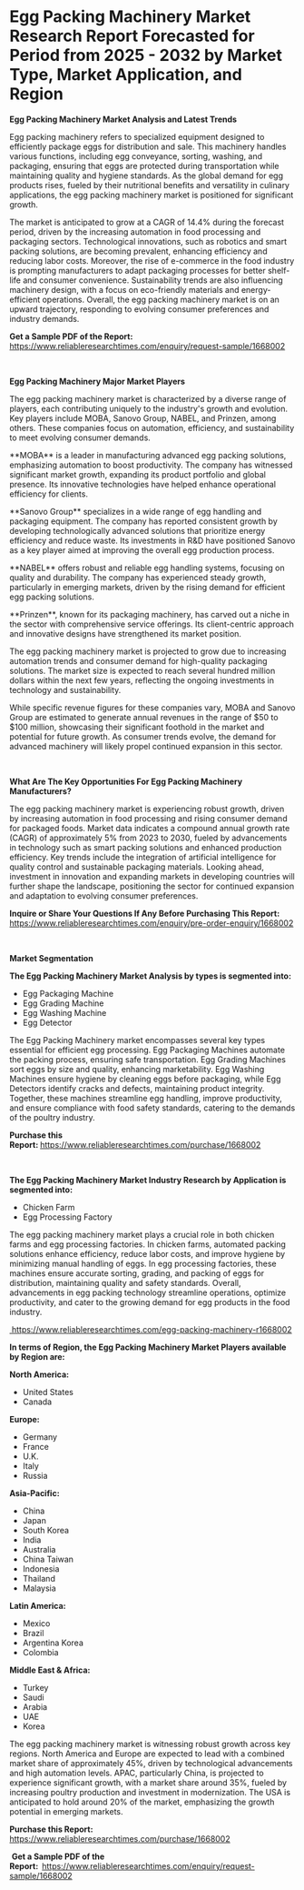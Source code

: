 <p><h1>Egg Packing Machinery Market Research Report Forecasted for Period from 2025 -  2032 by Market Type, Market Application, and Region</h1></p><p><strong>Egg Packing Machinery Market Analysis and Latest Trends</strong></p>
<p><p>Egg packing machinery refers to specialized equipment designed to efficiently package eggs for distribution and sale. This machinery handles various functions, including egg conveyance, sorting, washing, and packaging, ensuring that eggs are protected during transportation while maintaining quality and hygiene standards. As the global demand for egg products rises, fueled by their nutritional benefits and versatility in culinary applications, the egg packing machinery market is positioned for significant growth.</p><p>The market is anticipated to grow at a CAGR of 14.4% during the forecast period, driven by the increasing automation in food processing and packaging sectors. Technological innovations, such as robotics and smart packing solutions, are becoming prevalent, enhancing efficiency and reducing labor costs. Moreover, the rise of e-commerce in the food industry is prompting manufacturers to adapt packaging processes for better shelf-life and consumer convenience. Sustainability trends are also influencing machinery design, with a focus on eco-friendly materials and energy-efficient operations. Overall, the egg packing machinery market is on an upward trajectory, responding to evolving consumer preferences and industry demands.</p></p>
<p><strong>Get a Sample PDF of the Report:&nbsp;</strong> <a href="https://www.reliableresearchtimes.com/enquiry/request-sample/1668002?utm_campaign=3385&utm_medium=2&utm_source=Github&utm_content=ia&utm_term=17042025&utm_id=egg-packing-machinery">https://www.reliableresearchtimes.com/enquiry/request-sample/1668002</a></p>
<p>&nbsp;</p>
<p><strong>Egg Packing Machinery Major Market Players</strong></p>
<p><p>The egg packing machinery market is characterized by a diverse range of players, each contributing uniquely to the industry's growth and evolution. Key players include MOBA, Sanovo Group, NABEL, and Prinzen, among others. These companies focus on automation, efficiency, and sustainability to meet evolving consumer demands.</p><p>**MOBA** is a leader in manufacturing advanced egg packing solutions, emphasizing automation to boost productivity. The company has witnessed significant market growth, expanding its product portfolio and global presence. Its innovative technologies have helped enhance operational efficiency for clients.</p><p>**Sanovo Group** specializes in a wide range of egg handling and packaging equipment. The company has reported consistent growth by developing technologically advanced solutions that prioritize energy efficiency and reduce waste. Its investments in R&D have positioned Sanovo as a key player aimed at improving the overall egg production process.</p><p>**NABEL** offers robust and reliable egg handling systems, focusing on quality and durability. The company has experienced steady growth, particularly in emerging markets, driven by the rising demand for efficient egg packing solutions.</p><p>**Prinzen**, known for its packaging machinery, has carved out a niche in the sector with comprehensive service offerings. Its client-centric approach and innovative designs have strengthened its market position.</p><p>The egg packing machinery market is projected to grow due to increasing automation trends and consumer demand for high-quality packaging solutions. The market size is expected to reach several hundred million dollars within the next few years, reflecting the ongoing investments in technology and sustainability. </p><p>While specific revenue figures for these companies vary, MOBA and Sanovo Group are estimated to generate annual revenues in the range of $50 to $100 million, showcasing their significant foothold in the market and potential for future growth. As consumer trends evolve, the demand for advanced machinery will likely propel continued expansion in this sector.</p></p>
<p>&nbsp;</p>
<p><strong>What Are The Key Opportunities For Egg Packing Machinery Manufacturers?</strong></p>
<p><p>The egg packing machinery market is experiencing robust growth, driven by increasing automation in food processing and rising consumer demand for packaged foods. Market data indicates a compound annual growth rate (CAGR) of approximately 5% from 2023 to 2030, fueled by advancements in technology such as smart packing solutions and enhanced production efficiency. Key trends include the integration of artificial intelligence for quality control and sustainable packaging materials. Looking ahead, investment in innovation and expanding markets in developing countries will further shape the landscape, positioning the sector for continued expansion and adaptation to evolving consumer preferences.</p></p>
<p><strong>Inquire or Share Your Questions If Any Before Purchasing This Report:</strong> <a href="https://www.reliableresearchtimes.com/enquiry/pre-order-enquiry/1668002?utm_campaign=3385&utm_medium=2&utm_source=Github&utm_content=ia&utm_term=17042025&utm_id=egg-packing-machinery">https://www.reliableresearchtimes.com/enquiry/pre-order-enquiry/1668002</a></p>
<p>&nbsp;</p>
<p><strong>Market Segmentation</strong></p>
<p><strong>The Egg Packing Machinery Market Analysis by types is segmented into:</strong></p>
<p><ul><li>Egg Packaging Machine</li><li>Egg Grading Machine</li><li>Egg Washing Machine</li><li>Egg Detector</li></ul></p>
<p><p>The Egg Packing Machinery market encompasses several key types essential for efficient egg processing. Egg Packaging Machines automate the packing process, ensuring safe transportation. Egg Grading Machines sort eggs by size and quality, enhancing marketability. Egg Washing Machines ensure hygiene by cleaning eggs before packaging, while Egg Detectors identify cracks and defects, maintaining product integrity. Together, these machines streamline egg handling, improve productivity, and ensure compliance with food safety standards, catering to the demands of the poultry industry.</p></p>
<p><strong>Purchase this Report:&nbsp;</strong><a href="https://www.reliableresearchtimes.com/purchase/1668002?utm_campaign=3385&utm_medium=2&utm_source=Github&utm_content=ia&utm_term=17042025&utm_id=egg-packing-machinery">https://www.reliableresearchtimes.com/purchase/1668002</a></p>
<p>&nbsp;</p>
<p><strong>The Egg Packing Machinery Market Industry Research by Application is segmented into:</strong></p>
<p><ul><li>Chicken Farm</li><li>Egg Processing Factory</li></ul></p>
<p><p>The egg packing machinery market plays a crucial role in both chicken farms and egg processing factories. In chicken farms, automated packing solutions enhance efficiency, reduce labor costs, and improve hygiene by minimizing manual handling of eggs. In egg processing factories, these machines ensure accurate sorting, grading, and packing of eggs for distribution, maintaining quality and safety standards. Overall, advancements in egg packing technology streamline operations, optimize productivity, and cater to the growing demand for egg products in the food industry.</p></p>
<p><a href="https://www.reliableresearchtimes.com/egg-packing-machinery-r1668002?utm_campaign=3385&utm_medium=2&utm_source=Github&utm_content=ia&utm_term=17042025&utm_id=egg-packing-machinery">&nbsp;https://www.reliableresearchtimes.com/egg-packing-machinery-r1668002</a></p>
<p><strong>In terms of Region, the Egg Packing Machinery Market Players available by Region are:</strong></p>
<p>
    <p> <strong> North America: </strong>
        <ul>
            <li>United States</li>
            <li>Canada</li>
        </ul>
        </p> 
    <p> <strong> Europe: </strong>
        <ul>
            <li>Germany</li>
            <li>France</li>
            <li>U.K.</li>
            <li>Italy</li>
            <li>Russia</li>
        </ul>
        </p> 
    <p> <strong> Asia-Pacific: </strong>
        <ul>
            <li>China</li>
            <li>Japan</li>
            <li>South Korea</li>
            <li>India</li>
            <li>Australia</li>
            <li>China Taiwan</li>
            <li>Indonesia</li>
            <li>Thailand</li>
            <li>Malaysia</li>
        </ul>
        </p> 
    <p> <strong> Latin America: </strong>
        <ul>
            <li>Mexico</li>
            <li>Brazil</li>
            <li>Argentina Korea</li>
            <li>Colombia</li>
        </ul>
        </p> 
    <p> <strong> Middle East & Africa: </strong>
        <ul>
            <li>Turkey</li>
            <li>Saudi</li>
            <li>Arabia</li>
            <li>UAE</li>
            <li>Korea</li>
        </ul>
    </p>
    </p>
<p><p>The egg packing machinery market is witnessing robust growth across key regions. North America and Europe are expected to lead with a combined market share of approximately 45%, driven by technological advancements and high automation levels. APAC, particularly China, is projected to experience significant growth, with a market share around 35%, fueled by increasing poultry production and investment in modernization. The USA is anticipated to hold around 20% of the market, emphasizing the growth potential in emerging markets.</p></p>
<p><strong>Purchase this Report: </strong><a href="https://www.reliableresearchtimes.com/purchase/1668002?utm_campaign=3385&utm_medium=2&utm_source=Github&utm_content=ia&utm_term=17042025&utm_id=egg-packing-machinery">https://www.reliableresearchtimes.com/purchase/1668002</a></p>
<p>&nbsp;<strong>Get a Sample PDF of the Report:&nbsp;&nbsp;</strong><a href="https://www.reliableresearchtimes.com/enquiry/request-sample/1668002?utm_campaign=3385&utm_medium=2&utm_source=Github&utm_content=ia&utm_term=17042025&utm_id=egg-packing-machinery">https://www.reliableresearchtimes.com/enquiry/request-sample/1668002</a></p>
<p><strong></strong></p>
<p><p></p><p></p><p></p></p>